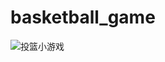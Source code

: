 # basketball_game
![投篮小游戏](https://github.com/computer-rookie-master/basketball_game/blob/main/tinywow_%E8%A7%86%E9%A2%911_75363615.gif)
